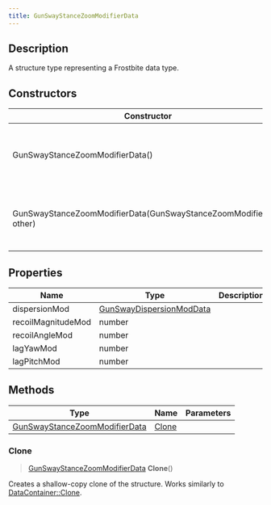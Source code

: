 ```yaml
---
title: GunSwayStanceZoomModifierData
---
```

## Description

A structure type representing a Frostbite data type.

## Constructors

| Constructor                                                        | Description                                              |
| ------------------------------------------------------------------ | -------------------------------------------------------- |
| GunSwayStanceZoomModifierData()                                    | Create a new instance of this structure type.            |
| GunSwayStanceZoomModifierData(GunSwayStanceZoomModifierData other) | Create a reference copy of a structure of the same type. |

## Properties

| Name               | Type                                                 | Description |
| ------------------ | ---------------------------------------------------- | ----------- |
| dispersionMod      | [GunSwayDispersionModData](/vext/ref/fb/gunswaydispersionmoddata/) |             |
| recoilMagnitudeMod | number                                               |             |
| recoilAngleMod     | number                                               |             |
| lagYawMod          | number                                               |             |
| lagPitchMod        | number                                               |             |

## Methods

| Type                                                           | Name            | Parameters |
| -------------------------------------------------------------- | --------------- | ---------- |
| [GunSwayStanceZoomModifierData](/vext/ref/fb/gunswaystancezoommodifierdata/) | [Clone](#clone) |            |

### Clone

> [GunSwayStanceZoomModifierData](/vext/ref/fb/gunswaystancezoommodifierdata/) **Clone**()

Creates a shallow-copy clone of the structure. Works similarly to [DataContainer::Clone](/vext/ref/shared/class/datacontainer#clone).
